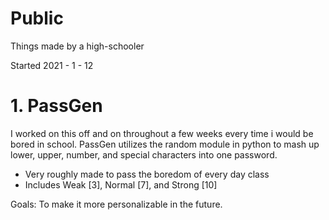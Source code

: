 # Public
Things made by a high-schooler

Started 2021 - 1 - 12

# 1. PassGen
I worked on this off and on throughout a few weeks every time i would be bored in school. 
PassGen utilizes the random module in python to mash up lower, upper, number, and special characters into one password.
- Very roughly made to pass the boredom of every day class
- Includes Weak [3], Normal [7], and Strong [10]

Goals: To make it more personalizable in the future. 
